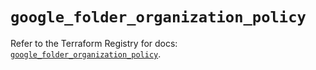 # `google_folder_organization_policy`

Refer to the Terraform Registry for docs: [`google_folder_organization_policy`](https://registry.terraform.io/providers/hashicorp/google/6.42.0/docs/resources/folder_organization_policy).
